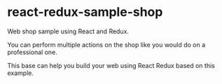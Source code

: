 # react-redux-sample-shop

Web shop sample using React and Redux.

You can perform multiple actions on the shop like you would do on a professional one.

This base can help you build your web using React Redux based on this example.
